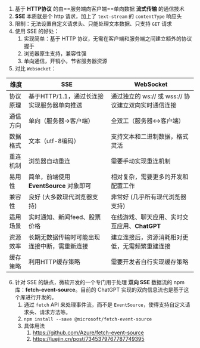 1. 基于 **HTTP协议** 的由==服务端向客户端==单向数据 **流式传输** 的通信技术
2. **SSE** 本质就是个 http 请求，加上了 `text-stream` 的 `contentType` 响应头
3. 限制：无法设置自定义请求头、只能处理文本数据、只支持 `GET` 请求
4. 使用 SSE 的好处：
	1. 实现简单：基于 HTTP 协议，无需在客户端和服务端之间建立额外的协议握手
	2. 浏览器原生支持，兼容性强
	3. 单向通信，开销小，节省服务器资源
5. 对比 `Websocket`：

| 维度   | SSE                          | WebSocket                         |
| ---- | ---------------------------- | --------------------------------- |
| 协议原理 | 基于HTTP/1.1，通过长连接实现服务器单向推送    | 通过独立的 ws:// 或 wss:// 协议建立双向实时通信连接 |
| 通信方向 | 单向（服务器→客户端）                  | 全双工（服务器↔客户端）                      |
| 数据格式 | 文本（utf-8编码）                  | 支持文本和二进制数据，格式灵活                   |
| 重连机制 | 浏览器自动重连                      | 需要手动实现重连机制                        |
| 易用性  | 简单，前端使用 **EventSource** 对象即可 | 相对复杂，需要更多的开发和配置工作                 |
| 兼容性  | 良好 (大多数现代浏览器支持)              | 非常好 (几乎所有现代浏览器支持)                 |
| 适用场景 | 实时通知、新闻feed、股票价格             | 在线游戏、聊天应用、实时交互应用、**ChatGPT**      |
| 资源效率 | 长期无数据传输时可能出现连接中断，需重新连接       | 建立连接后，资源消耗相对更低，无需频繁重建连接           |
| 缓存策略 | 利用HTTP缓存策略                   | 需要开发者自行实现缓存策略                     |

6. 针对 SSE 的缺点，微软开发的一个专门用于处理 **双向 SSE** 数据流的 npm 库：**fetch-event-source**。目前的 ChatGPT 实现的双向信息流也是基于这个库进行开发的。
	1. 通过 `fetch` API 来处理事件流，而不是 `EventSource`，使得支持自定义请求头、请求方法等。
	2. `npm install --save @microsoft/fetch-event-source`
	3. 具体用法
		1. https://github.com/Azure/fetch-event-source
		2. https://juejin.cn/post/7345379767787749395